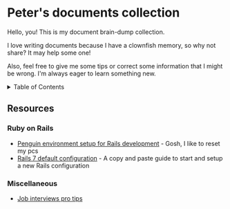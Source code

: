 # Peter's documents collection

Hello, you! This is my document brain-dump collection.

I love writing documents because I have a clownfish memory, so why not share? It may help some one!

Also, feel free to give me some tips or correct some information that I might be wrong. I'm always eager to learn something new.


<details>
  <summary>Table of Contents</summary>
  <ol>
    <li>
      <a href="#ruby-on-rails">Ruby on Rails</a>
        <ul>
          <li>Penguin environment setup for Rails development</li>
          <li>Rails 7 default configuration</li>
      </ul>
      <a href="#interviews">interviews</a>

    </li>
  </ol>
</details>

## Resources

### Ruby on Rails

- [Penguin environment setup for Rails development](https://github.com/PeterDev-89/peter-docs-collection/blob/main/penguin-rails-develop-environment.md) - Gosh, I like to reset my pcs
- [Rails 7 default configuration](https://github.com/PeterDev-89/peter-docs-collection/blob/main/rail-default-config.md) - A copy and paste guide to start and setup a new Rails configuration

### Miscellaneous

- [Job interviews pro tips](https://github.com/petebarbosa/peter-docs-collection/blob/main/job-interview-pro-tips.md)
